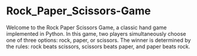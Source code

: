 # Rock_Paper_Scissors-Game

Welcome to the Rock Paper Scissors Game, a classic hand game implemented in Python. 
In this game, two players simultaneously choose one of three options: rock, paper, or scissors. 
The winner is determined by the rules: rock beats scissors, scissors beats paper, and paper beats rock.
